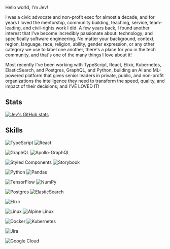 Hello world, I'm Jev! 

I was a civic advocate and non-profit exec for almost a decade, and for years I loved the mentorship, community building, teaching, service, team-leading, and civil-rights work I did. A few years back, I found another interest that I've become incredibly passionate about: technology; and specifically software engineering. No matter your background, context, region, language, race, religion, ability, gender expression, or any other category we use to label one another, there's a place for you in the tech community, and that's one of the many things I love about it!

Most recently I've been working with TypeScript, React, Elixir, Kubernetes, ElasticSearch, and Postgres, GraphQL, and Python, building an AI and ML-powered platform that gives senior leaders in private, public, and non-profit organizations the intelligence they need to transform the speed, quality, and impact of their decisions; and I'VE LOVED IT!

## Stats

[![Jev's GitHub stats](https://github-readme-stats.vercel.app/api?username=baldm0mma&theme=radical&show_icons=true&count_private=true)](https://jev.dev)

## Skills

![TypeScript](https://img.shields.io/badge/typescript-%23007ACC.svg?style=for-the-badge&logo=typescript&logoColor=white) ![React](https://img.shields.io/badge/react-%2320232a.svg?style=for-the-badge&logo=react&logoColor=%2361DAFB)

![GraphQL](https://img.shields.io/badge/-GraphQL-E10098?style=for-the-badge&logo=graphql&logoColor=white) ![Apollo-GraphQL](https://img.shields.io/badge/-ApolloGraphQL-311C87?style=for-the-badge&logo=apollo-graphql)

![Styled Components](https://img.shields.io/badge/styled--components-DB7093?style=for-the-badge&logo=styled-components&logoColor=white) ![Storybook](https://img.shields.io/badge/-Storybook-FF4785?style=for-the-badge&logo=storybook&logoColor=white)

![Python](https://img.shields.io/badge/python-3670A0?style=for-the-badge&logo=python&logoColor=ffdd54) ![Pandas](https://img.shields.io/badge/pandas-%23150458.svg?style=for-the-badge&logo=pandas&logoColor=white)

![TensorFlow](https://img.shields.io/badge/TensorFlow-%23FF6F00.svg?style=for-the-badge&logo=TensorFlow&logoColor=white) ![NumPy](https://img.shields.io/badge/numpy-%23013243.svg?style=for-the-badge&logo=numpy&logoColor=white)

![Postgres](https://img.shields.io/badge/postgres-%23316192.svg?style=for-the-badge&logo=postgresql&logoColor=white) ![ElasticSearch](https://img.shields.io/badge/-ElasticSearch-005571?style=for-the-badge&logo=elasticsearch)

![Elixir](https://img.shields.io/badge/elixir-%234B275F.svg?style=for-the-badge&logo=elixir&logoColor=white)

![Linux](https://img.shields.io/badge/Linux-FCC624?style=for-the-badge&logo=linux&logoColor=black) ![Alpine Linux](https://img.shields.io/badge/Alpine_Linux-%230D597F.svg?style=for-the-badge&logo=alpine-linux&logoColor=white)

![Docker](https://img.shields.io/badge/docker-%230db7ed.svg?style=for-the-badge&logo=docker&logoColor=white) ![Kubernetes](https://img.shields.io/badge/kubernetes-%23326ce5.svg?style=for-the-badge&logo=kubernetes&logoColor=white)

![Jira](https://img.shields.io/badge/jira-%230A0FFF.svg?style=for-the-badge&logo=jira&logoColor=white)

![Google Cloud](https://img.shields.io/badge/GoogleCloud-%234285F4.svg?style=for-the-badge&logo=google-cloud&logoColor=white)
